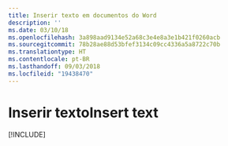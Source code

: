 ```yaml
---
title: Inserir texto em documentos do Word
description: ''
ms.date: 03/10/18
ms.openlocfilehash: 3a898aad9134e52a68c3e4e8a3e1b421f0260acb
ms.sourcegitcommit: 78b28ae88d53bfef3134c09cc4336a5a8722c70b
ms.translationtype: HT
ms.contentlocale: pt-BR
ms.lasthandoff: 09/03/2018
ms.locfileid: "19438470"
---
```

# <a name="insert-text"></a><span data-ttu-id="32a57-102">Inserir texto</span><span class="sxs-lookup"><span data-stu-id="32a57-102">Insert text</span></span>

[!INCLUDE[](../includes/word-tutorial-insert-text.md)]